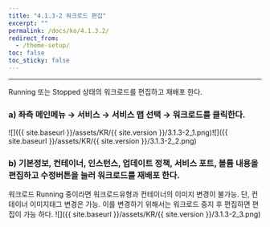 ```yaml
---
title: "4.1.3-2 워크로드 편집"
excerpt: ""
permalink: /docs/ko/4.1.3.2/
redirect_from:
  - /theme-setup/
toc: false
toc_sticky: false
---
```


---
Running 또는 Stopped 상태의 워크로드를 편집하고 재배포 한다.

### a\) 좌측 메인메뉴 → 서비스 → 서비스 맵 선택 → 워크로드를 클릭한다.
![]({{ site.baseurl }}/assets/KR/{{ site.version }}/3.1.3-2_1.png)![]({{ site.baseurl }}/assets/KR/{{ site.version }}/3.1.3-2_2.png)

### b\) 기본정보, 컨테이너, 인스턴스, 업데이트 정책, 서비스 포트, 볼륨 내용을 편집하고 수정버튼을 눌러 워크로드를 재배포 한다.

워크로드 Running 중이라면 워크로드유형과 컨테이너의 이미지 변경이 불가능. 단, 컨테이너 이미지태그 변경은 가능. 이를 변경하기 위해서는 워크로드 중지 후 편집하면 편집이 가능 하다.
![]({{ site.baseurl }}/assets/KR/{{ site.version }}/3.1.3-2_3.png)
